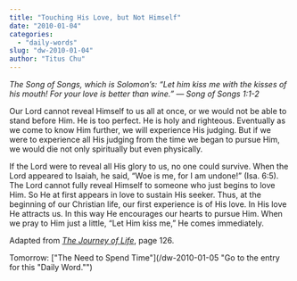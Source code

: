 ```yaml
---
title: "Touching His Love, but Not Himself"
date: "2010-01-04"
categories: 
  - "daily-words"
slug: "dw-2010-01-04"
author: "Titus Chu"
---
```


_The Song of Songs, which is Solomon’s: “Let him kiss me with the kisses of his mouth! For your love is better than wine.” — Song of Songs 1:1-2_

Our Lord cannot reveal Himself to us all at once, or we would not be able to stand before Him. He is too perfect. He is holy and righteous. Eventually as we come to know Him further, we will experience His judging. But if we were to experience all His judging from the time we began to pursue Him, we would die not only spiritually but even physically.

If the Lord were to reveal all His glory to us, no one could survive. When the Lord appeared to Isaiah, he said, “Woe is me, for I am undone!” (Isa. 6:5). The Lord cannot fully reveal Himself to someone who just begins to love Him. So He at first appears in love to sustain His seeker. Thus, at the beginning of our Christian life, our first experience is of His love. In His love He attracts us. In this way He encourages our hearts to pursue Him. When we pray to Him just a little, “Let Him kiss me,” He comes immediately.

Adapted from [_The Journey of Life_](/book-journey-of-life "Go to the entry for this book."), page 126.

Tomorrow: ["The Need to Spend Time"](/dw-2010-01-05 "Go to the entry for this "Daily Word."")

